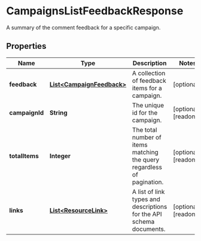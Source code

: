 

# CampaignsListFeedbackResponse

A summary of the comment feedback for a specific campaign.

## Properties

| Name | Type | Description | Notes |
|------------ | ------------- | ------------- | -------------|
|**feedback** | [**List&lt;CampaignFeedback&gt;**](CampaignFeedback.md) | A collection of feedback items for a campaign. |  [optional] |
|**campaignId** | **String** | The unique id for the campaign. |  [optional] [readonly] |
|**totalItems** | **Integer** | The total number of items matching the query regardless of pagination. |  [optional] [readonly] |
|**links** | [**List&lt;ResourceLink&gt;**](ResourceLink.md) | A list of link types and descriptions for the API schema documents. |  [optional] [readonly] |



